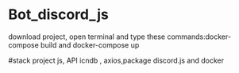 # Bot_discord_js
download project, open terminal and 
type these commands:docker-compose build and docker-compose up

#stack project
js, API icndb , axios,package discord.js and docker
